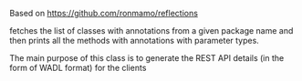 Based on https://github.com/ronmamo/reflections

fetches the list of classes with annotations from a given package
name and then prints all the methods with annotations with parameter types.
  
The main purpose of this class is to generate the REST API details (in the form of WADL format) for the clients

